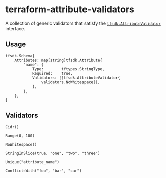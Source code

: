 # terraform-attribute-validators

A collection of generic validators that satisfy the [`tfsdk.AttributeValidator`](https://pkg.go.dev/github.com/hashicorp/terraform-plugin-framework/tfsdk#AttributeValidator) interface.

## Usage
```
tfsdk.Schema{
    Attributes: map[string]tfsdk.Attribute{
        "name": {
            Type:        tftypes.StringType,
            Required:    true,
            Validators: []tfsdk.AttributeValidator{
                validators.NoWhitespace(),
            },
        },
    },
}
```

## Validators

```
Cidr()
```
```
Range(0, 100)
```
```
NoWhitespace()
```
```
StringInSlice(true, "one", "two", "three")
```
```
Unique("attribute_name")
```
```
ConflictsWith("foo", "bar", "car")
```